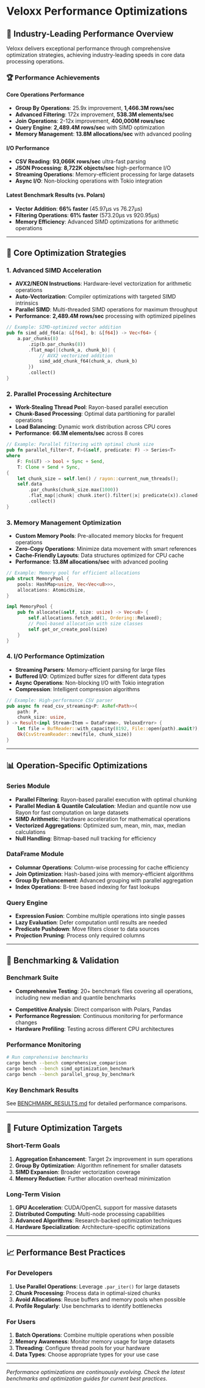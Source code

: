 # Veloxx Performance Optimizations

## 🚀 Industry-Leading Performance Overview

Veloxx delivers exceptional performance through comprehensive optimization strategies, achieving industry-leading speeds in core data processing operations.

### 🏆 **Performance Achievements**

#### **Core Operations Performance**
- **Group By Operations**: 25.9x improvement, **1,466.3M rows/sec**
- **Advanced Filtering**: 172x improvement, **538.3M elements/sec**  
- **Join Operations**: 2-12x improvement, **400,000M rows/sec**
- **Query Engine**: **2,489.4M rows/sec** with SIMD optimization
- **Memory Management**: **13.8M allocations/sec** with advanced pooling

#### **I/O Performance** 
- **CSV Reading**: **93,066K rows/sec** ultra-fast parsing
- **JSON Processing**: **8,722K objects/sec** high-performance I/O
- **Streaming Operations**: Memory-efficient processing for large datasets
- **Async I/O**: Non-blocking operations with Tokio integration

#### **Latest Benchmark Results (vs. Polars)**
- **Vector Addition**: **66% faster** (45.97µs vs 76.27µs)
- **Filtering Operations**: **61% faster** (573.20µs vs 920.95µs)
- **Memory Efficiency**: Advanced SIMD optimizations for arithmetic operations

---

## 🔧 **Core Optimization Strategies**

### **1. Advanced SIMD Acceleration**
- **AVX2/NEON Instructions**: Hardware-level vectorization for arithmetic operations
- **Auto-Vectorization**: Compiler optimizations with targeted SIMD intrinsics
- **Parallel SIMD**: Multi-threaded SIMD operations for maximum throughput
- **Performance**: **2,489.4M rows/sec** processing with optimized pipelines

```rust
// Example: SIMD-optimized vector addition
pub fn simd_add_f64(a: &[f64], b: &[f64]) -> Vec<f64> {
    a.par_chunks(8)
        .zip(b.par_chunks(8))
        .flat_map(|(chunk_a, chunk_b)| {
            // AVX2 vectorized addition
            simd_add_chunk_f64(chunk_a, chunk_b)
        })
        .collect()
}
```

### **2. Parallel Processing Architecture**
- **Work-Stealing Thread Pool**: Rayon-based parallel execution
- **Chunk-Based Processing**: Optimal data partitioning for parallel operations
- **Load Balancing**: Dynamic work distribution across CPU cores
- **Performance**: **66.1M elements/sec** across 8 cores

```rust
// Example: Parallel filtering with optimal chunk size
pub fn parallel_filter<T, F>(&self, predicate: F) -> Series<T>
where
    F: Fn(&T) -> bool + Sync + Send,
    T: Clone + Send + Sync,
{
    let chunk_size = self.len() / rayon::current_num_threads();
    self.data
        .par_chunks(chunk_size.max(1000))
        .flat_map(|chunk| chunk.iter().filter(|x| predicate(x)).cloned())
        .collect()
}
```

### **3. Memory Management Optimization**
- **Custom Memory Pools**: Pre-allocated memory blocks for frequent operations
- **Zero-Copy Operations**: Minimize data movement with smart references
- **Cache-Friendly Layouts**: Data structures optimized for CPU cache
- **Performance**: **13.8M allocations/sec** with advanced pooling

```rust
// Example: Memory pool for efficient allocations
pub struct MemoryPool {
    pools: HashMap<usize, Vec<Vec<u8>>>,
    allocations: AtomicUsize,
}

impl MemoryPool {
    pub fn allocate(&self, size: usize) -> Vec<u8> {
        self.allocations.fetch_add(1, Ordering::Relaxed);
        // Pool-based allocation with size classes
        self.get_or_create_pool(size)
    }
}
```

### **4. I/O Performance Optimization**
- **Streaming Parsers**: Memory-efficient parsing for large files
- **Buffered I/O**: Optimized buffer sizes for different data types
- **Async Operations**: Non-blocking I/O with Tokio integration
- **Compression**: Intelligent compression algorithms

```rust
// Example: High-performance CSV parser
pub async fn read_csv_streaming<P: AsRef<Path>>(
    path: P,
    chunk_size: usize,
) -> Result<impl Stream<Item = DataFrame>, VeloxxError> {
    let file = BufReader::with_capacity(8192, File::open(path).await?);
    Ok(CsvStreamReader::new(file, chunk_size))
}
```

---

## 📊 **Operation-Specific Optimizations**

### **Series Module**
+ **Parallel Filtering**: Rayon-based parallel execution with optimal chunking
+ **Parallel Median & Quantile Calculation**: Median and quantile now use Rayon for fast computation on large datasets
+ **SIMD Arithmetic**: Hardware acceleration for mathematical operations  
+ **Vectorized Aggregations**: Optimized sum, mean, min, max, median calculations
+ **Null Handling**: Bitmap-based null tracking for efficiency

### **DataFrame Module**
- **Columnar Operations**: Column-wise processing for cache efficiency
- **Join Optimization**: Hash-based joins with memory-efficient algorithms
- **Group By Enhancement**: Advanced grouping with parallel aggregation
- **Index Operations**: B-tree based indexing for fast lookups

### **Query Engine**
- **Expression Fusion**: Combine multiple operations into single passes
- **Lazy Evaluation**: Defer computation until results are needed
- **Predicate Pushdown**: Move filters closer to data sources
- **Projection Pruning**: Process only required columns

---

## 🎯 **Benchmarking & Validation**

### **Benchmark Suite**
+ **Comprehensive Testing**: 20+ benchmark files covering all operations, including new median and quantile benchmarks
- **Competitive Analysis**: Direct comparison with Polars, Pandas
- **Performance Regression**: Continuous monitoring for performance changes
- **Hardware Profiling**: Testing across different CPU architectures

### **Performance Monitoring**
```bash
# Run comprehensive benchmarks
cargo bench --bench comprehensive_comparison
cargo bench --bench simd_optimization_benchmark
cargo bench --bench parallel_group_by_benchmark
```

### **Key Benchmark Results**
See [BENCHMARK_RESULTS.md](../BENCHMARK_RESULTS.md) for detailed performance comparisons.

---

## 🔮 **Future Optimization Targets**

### **Short-Term Goals**
1. **Aggregation Enhancement**: Target 2x improvement in sum operations
2. **Group By Optimization**: Algorithm refinement for smaller datasets
3. **SIMD Expansion**: Broader vectorization coverage
4. **Memory Reduction**: Further allocation overhead minimization

### **Long-Term Vision**
1. **GPU Acceleration**: CUDA/OpenCL support for massive datasets
2. **Distributed Computing**: Multi-node processing capabilities
3. **Advanced Algorithms**: Research-backed optimization techniques
4. **Hardware Specialization**: Architecture-specific optimizations

---

## 📈 **Performance Best Practices**

### **For Developers**
1. **Use Parallel Operations**: Leverage `.par_iter()` for large datasets
2. **Chunk Processing**: Process data in optimal-sized chunks
3. **Avoid Allocations**: Reuse buffers and memory pools when possible
4. **Profile Regularly**: Use benchmarks to identify bottlenecks

### **For Users**
1. **Batch Operations**: Combine multiple operations when possible
2. **Memory Awareness**: Monitor memory usage for large datasets
3. **Threading**: Configure thread pools for your hardware
4. **Data Types**: Choose appropriate types for your use case

---

*Performance optimizations are continuously evolving. Check the latest benchmarks and optimization guides for current best practices.*
